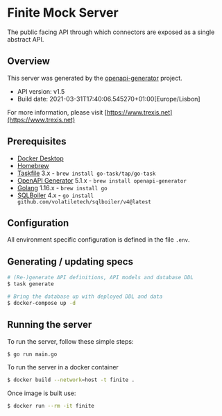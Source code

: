 # Finite Mock Server

The public facing API through which connectors are exposed as a single abstract API.

## Overview

This server was generated by the [openapi-generator](https://openapi-generator.tech) project.

- API version: v1.5
- Build date: 2021-03-31T17:40:06.545270+01:00[Europe/Lisbon]

For more information, please visit [https://www.trexis.net](https://www.trexis.net)

## Prerequisites

* [Docker Desktop](https://www.docker.com/products/docker-desktop)
* [Homebrew](https://docs.brew.sh/Installation)
* [Taskfile](https://taskfile.dev) 3.x - `brew install go-task/tap/go-task`
* [OpenAPI Generator](https://github.com/OpenAPITools/openapi-generator) 5.1.x - `brew install openapi-generator`
* [Golang](https://golang.org/) 1.16.x - `brew install go`
* [SQLBoiler](https://github.com/volatiletech/sqlboiler) 4.x - `go install github.com/volatiletech/sqlboiler/v4@latest`

## Configuration

All environment specific configuration is defined in the file `.env`.
## Generating / updating specs

~~~bash
# (Re-)generate API definitions, API models and database DDL
$ task generate

# Bring the database up with deployed DDL and data
$ docker-compose up -d
~~~
## Running the server

To run the server, follow these simple steps:

~~~bash
$ go run main.go
~~~

To run the server in a docker container

~~~bash
$ docker build --network=host -t finite .
~~~

Once image is built use:

~~~bash
$ docker run --rm -it finite 
~~~
